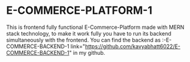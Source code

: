 # E-COMMERCE-PLATFORM-1
This is frontend fully functional E-Commerce-Platform made with MERN stack technology, to make it work fully you have to run its backend simultaneously with the frontend. You can find the backend as :-E-COMMERCE-BACKEND-1 link="https://github.com/kavyabhatt6022/E-COMMERCE-BACKEND-1" in my github.
